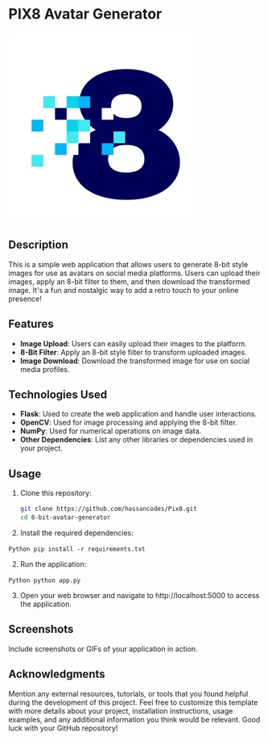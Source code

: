 # PIX8 Avatar Generator

![PIX8 Avatar](static/logo.jpg)

## Description

This is a simple web application that allows users to generate 8-bit style images for use as avatars on social media platforms. Users can upload their images, apply an 8-bit filter to them, and then download the transformed image. It's a fun and nostalgic way to add a retro touch to your online presence!

## Features

- **Image Upload**: Users can easily upload their images to the platform.
- **8-Bit Filter**: Apply an 8-bit style filter to transform uploaded images.
- **Image Download**: Download the transformed image for use on social media profiles.

## Technologies Used

- **Flask**: Used to create the web application and handle user interactions.
- **OpenCV**: Used for image processing and applying the 8-bit filter.
- **NumPy**: Used for numerical operations on image data.
- **Other Dependencies**: List any other libraries or dependencies used in your project.

## Usage

1. Clone this repository:

   ```bash
   git clone https://github.com/hassancodes/Pix8.git
   cd 8-bit-avatar-generator

1. Install the required dependencies:

`Python pip install -r requirements.txt`

2. Run the application:

`Python python app.py`

3. Open your web browser and navigate to http://localhost:5000 to access the application.

## Screenshots
Include screenshots or GIFs of your application in action.


## Acknowledgments
Mention any external resources, tutorials, or tools that you found helpful during the development of this project.
Feel free to customize this template with more details about your project, installation instructions, usage examples, and any additional information you think would be relevant. Good luck with your GitHub repository!